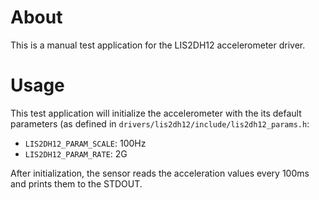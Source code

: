 # About
This is a manual test application for the LIS2DH12 accelerometer driver.

# Usage
This test application will initialize the accelerometer with the its default
parameters (as defined in `drivers/lis2dh12/include/lis2dh12_params.h`:
 - `LIS2DH12_PARAM_SCALE`:  100Hz
 - `LIS2DH12_PARAM_RATE`:   2G

After initialization, the sensor reads the acceleration values every 100ms
and prints them to the STDOUT.

